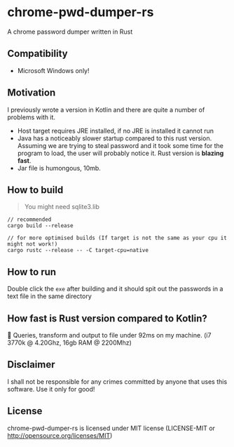 # chrome-pwd-dumper-rs
A chrome password dumper written in Rust

## Compatibility
- Microsoft Windows only!

## Motivation
I previously wrote a version in Kotlin and there are quite a number of problems with it.
- Host target requires JRE installed, if no JRE is installed it cannot run
- Java has a noticeably slower startup compared to this rust version. Assuming we are trying to steal password and it took some time for 
the program to load, the user will probably notice it. Rust version is **blazing fast**.
- Jar file is humongous, 10mb.

## How to build
> You might need sqlite3.lib
```
// recommended
cargo build --release

// for more optimised builds (If target is not the same as your cpu it might not work!)
cargo rustc --release -- -C target-cpu=native
```

## How to run
Double click the `exe` after building and it should spit out the passwords in a text file in the same directory

## How fast is Rust version compared to Kotlin?
🚀 Queries, transform and output to file under 92ms on my machine. (i7 3770k @ 4.20Ghz, 16gb RAM @ 2200Mhz)

## Disclaimer
I shall not be responsible for any crimes committed by anyone that uses this software. Use it only for good!

## License
chrome-pwd-dumper-rs is licensed under MIT license (LICENSE-MIT or http://opensource.org/licenses/MIT)

